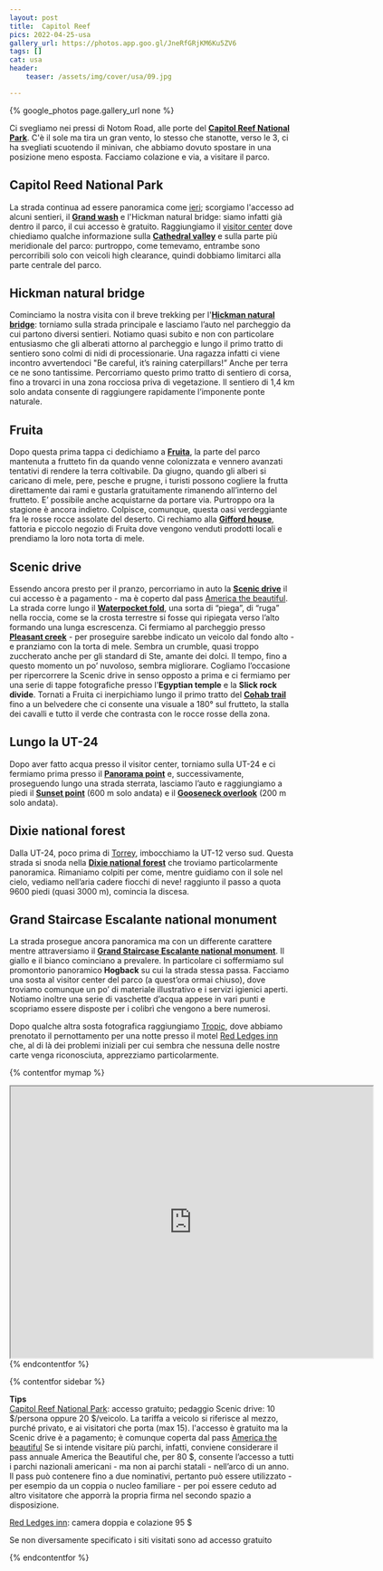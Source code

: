 ```yaml
---
layout: post
title:  Capitol Reef
pics: 2022-04-25-usa
gallery_url: https://photos.app.goo.gl/JneRfGRjKM6Ku5ZV6
tags: []
cat: usa
header:
    teaser: /assets/img/cover/usa/09.jpg

---
```


{% google_photos page.gallery_url none %}

Ci svegliamo nei pressi di Notom Road, alle porte del [**Capitol Reef National Park**](https://www.nps.gov/care/index.htm). C'è il sole ma tira un gran vento, lo stesso che stanotte, verso le 3, ci ha svegliati scuotendo il minivan, che abbiamo dovuto spostare in una posizione meno esposta. Facciamo colazione e via, a visitare il parco.

## Capitol Reed National Park

La strada continua ad essere panoramica come [ieri](https://www.van42.com/2022/05/02/usa_08-island-in-the-sky.html); scorgiamo l'accesso ad alcuni sentieri, il [**Grand wash**](https://www.nps.gov/care/learn/photosmultimedia/images/510%20-%20Grand%20Wash-Cassidy%20Arch%20-%20final%20resize.jpg) e l'Hickman natural bridge: siamo infatti già dentro il parco, il cui accesso è gratuito. Raggiungiamo il [visitor center](https://www.nps.gov/care/planyourvisit/visitorcenter.htm) dove chiediamo qualche informazione sulla [**Cathedral valley**](https://www.nps.gov/care/planyourvisit/cathedralvalley.htm) e sulla parte più meridionale del parco: purtroppo, come temevamo, entrambe sono percorribili solo con veicoli high clearance, quindi dobbiamo limitarci alla parte centrale del parco.

## Hickman natural bridge

Cominciamo la nostra visita con il breve trekking per l'[**Hickman natural bridge**](https://www.nps.gov/care/learn/photosmultimedia/images/411%20-%20Hickman%20Trailhead%20-%20final%20resize.jpg): torniamo sulla strada principale e lasciamo l’auto nel parcheggio da cui partono diversi sentieri. Notiamo quasi subito e non con particolare entusiasmo che gli alberati attorno al parcheggio e lungo il primo tratto di sentiero sono colmi di nidi di processionarie. Una ragazza infatti ci viene incontro avvertendoci "Be careful, it’s raining caterpillars!” Anche per terra ce ne sono tantissime. Percorriamo questo primo tratto di sentiero di corsa, fino a trovarci in una zona rocciosa priva di vegetazione. Il sentiero di 1,4 km solo andata consente di raggiungere rapidamente l’imponente ponte naturale.

## Fruita

Dopo questa prima tappa ci dedichiamo a [**Fruita**](https://www.nps.gov/care/planyourvisit/fruita.htm), la parte del parco mantenuta a frutteto fin da quando venne colonizzata e vennero avanzati tentativi di rendere la terra coltivabile. Da giugno, quando gli alberi si caricano di mele, pere, pesche e prugne, i turisti possono cogliere la frutta direttamente dai rami e gustarla gratuitamente rimanendo all’interno del frutteto. E’ possibile anche acquistarne da portare via. Purtroppo ora la stagione è ancora indietro. Colpisce, comunque, questa oasi verdeggiante fra le rosse rocce assolate del deserto. Ci rechiamo alla [**Gifford house**](https://www.nps.gov/care/learn/historyculture/giffordhomestead.htm), fattoria e piccolo negozio di Fruita dove vengono venduti prodotti locali e prendiamo la loro nota torta di mele.

## Scenic drive

Essendo ancora presto per il pranzo, percorriamo in auto la [**Scenic drive**](https://www.nps.gov/care/planyourvisit/scenicdrive.htm) il cui accesso è a pagamento - ma è coperto dal pass [America the beautiful](https://www.nps.gov/planyourvisit/passes.htm). La strada corre lungo il [**Waterpocket fold**](https://www.nps.gov/care/planyourvisit/waterpocketdistrict.htm), una sorta di “piega”, di “ruga” nella roccia, come se la crosta terrestre si fosse qui ripiegata verso l’alto formando una lunga escrescenza. Ci fermiamo al parcheggio presso [**Pleasant creek**](https://www.nps.gov/care/planyourvisit/pleasant-creek.htm) - per proseguire sarebbe indicato un veicolo dal fondo alto - e pranziamo con la torta di mele. Sembra un crumble, quasi troppo zuccherato anche per gli standard di Ste, amante dei dolci. Il tempo, fino a questo momento un po’ nuvoloso, sembra migliorare. Cogliamo l’occasione per ripercorrere la Scenic drive in senso opposto a prima e ci fermiamo per una serie di tappe fotografiche presso l'**Egyptian temple** e la **Slick rock divide**. Tornati a Fruita ci inerpichiamo lungo il primo tratto del [**Cohab trail**](https://www.nps.gov/care/learn/photosmultimedia/images/507%20-%20Cohab%20Canyon%20Trail%20-%20final%20resize.jpg) fino a un belvedere che ci consente una visuale a 180° sul frutteto, la stalla dei cavalli e tutto il verde che contrasta con le rocce rosse della zona.

## Lungo la UT-24

Dopo aver fatto acqua presso il visitor center, torniamo sulla UT-24 e ci fermiamo prima presso il [**Panorama point**](https://www.nps.gov/places/panorama-point-capitol-reef.htm) e, successivamente, proseguendo lungo una strada sterrata, lasciamo l’auto e raggiungiamo a piedi il [**Sunset point**](https://www.americansouthwest.net/utah/capitol_reef/sunset-point-trail.html) (600 m solo andata) e il [**Gooseneck overlook**](https://capitolreef.org/blog/sunset-and-goosenecks-trails/) (200 m solo andata).

## Dixie national forest

Dalla UT-24, poco prima di [Torrey](https://torreyutah.gov/), imbocchiamo la UT-12 verso sud. Questa strada si snoda nella [**Dixie national forest**](https://www.fs.usda.gov/dixie) che troviamo particolarmente panoramica. Rimaniamo colpiti per come, mentre guidiamo con il sole nel cielo, vediamo nell’aria cadere fiocchi di neve! raggiunto il passo a quota 9600 piedi (quasi 3000 m), comincia la discesa. 

## Grand Staircase Escalante national monument

La strada prosegue ancora panoramica ma con un differente carattere mentre attraversiamo il [**Grand Staircase Escalante national monument**](https://www.blm.gov/programs/national-conservation-lands/utah/grand-staircase-escalante-national-monument). Il giallo e il bianco cominciano a prevalere. In particolare ci soffermiamo sul promontorio panoramico **Hogback** su cui la strada stessa passa.
Facciamo una sosta al visitor center del parco (a quest’ora ormai chiuso), dove troviamo comunque un po’ di materiale illustrativo e i servizi igienici aperti. Notiamo inoltre una serie di vaschette d’acqua appese in vari punti e scopriamo essere disposte per i colibrì che vengono a bere numerosi.

Dopo qualche altra sosta fotografica raggiungiamo [Tropic](https://www.townoftropicut.gov/), dove abbiamo prenotato il pernottamento per una notte presso il motel [Red Ledges inn](https://www.stayinns.com/country-hearth-inn-suites/ut/tropic/red-ledges-inn) che, al di là dei problemi iniziali per cui sembra che nessuna delle nostre carte venga riconosciuta, apprezziamo particolarmente.

{% contentfor mymap %}
<iframe src="https://www.google.com/maps/d/embed?mid=1J-2tJEnMHoV-3e5SEvtz8WOq3HS9_DQ&ehbc=2E312F" width="640" height="480"></iframe>
{% endcontentfor %}

{% contentfor sidebar %}

**Tips**  
[Capitol Reef National Park](https://www.nps.gov/care/index.htm): accesso gratuito; pedaggio Scenic drive: 10 $/persona oppure 20 $/veicolo. La tariffa a veicolo si riferisce al mezzo, purché privato, e ai visitatori che porta (max 15).
l'accesso è gratuito ma la Scenic drive è a pagamento; è comunque coperta dal pass [America the beautiful](https://www.nps.gov/planyourvisit/passes.htm)
Se si intende visitare più parchi, infatti, conviene considerare il pass annuale America the Beautiful che, per 80 $, consente l’accesso a tutti i parchi nazionali americani - ma non ai parchi statali - nell’arco di un anno. Il pass può contenere fino a due nominativi, pertanto può essere utilizzato - per esempio da un coppia o nucleo familiare - per poi essere ceduto ad altro visitatore che apporrà la propria firma nel secondo spazio a disposizione. 

[Red Ledges inn](https://www.stayinns.com/country-hearth-inn-suites/ut/tropic/red-ledges-inn): camera doppia e colazione 95 $

Se non diversamente specificato i siti visitati sono ad accesso gratuito

{% endcontentfor %}